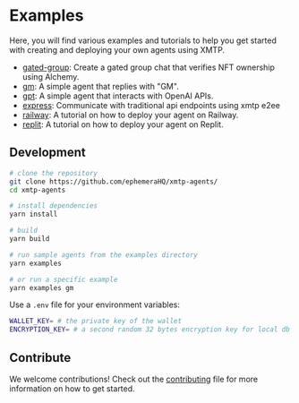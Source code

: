 # Examples

Here, you will find various examples and tutorials to help you get started with creating and deploying your own agents using XMTP.

- [gated-group](/examples/gated-group/): Create a gated group chat that verifies NFT ownership using Alchemy.
- [gm](/examples/gm/): A simple agent that replies with "GM".
- [gpt](/examples/gpt): A simple agent that interacts with OpenAI APIs.
- [express](/examples/express/): Communicate with traditional api endpoints using xmtp e2ee
- [railway](/examples/railway/): A tutorial on how to deploy your agent on Railway.
- [replit](/examples/replit/): A tutorial on how to deploy your agent on Replit.

## Development

```bash
# clone the repository
git clone https://github.com/ephemeraHQ/xmtp-agents/
cd xmtp-agents

# install dependencies
yarn install

# build
yarn build

# run sample agents from the examples directory
yarn examples

# or run a specific example
yarn examples gm
```

Use a `.env` file for your environment variables:

```bash
WALLET_KEY= # the private key of the wallet
ENCRYPTION_KEY= # a second random 32 bytes encryption key for local db encryptioney for encryption (can be random)
```

## Contribute

We welcome contributions! Check out the [contributing](CONTRIBUTING.md) file for more information on how to get started.
